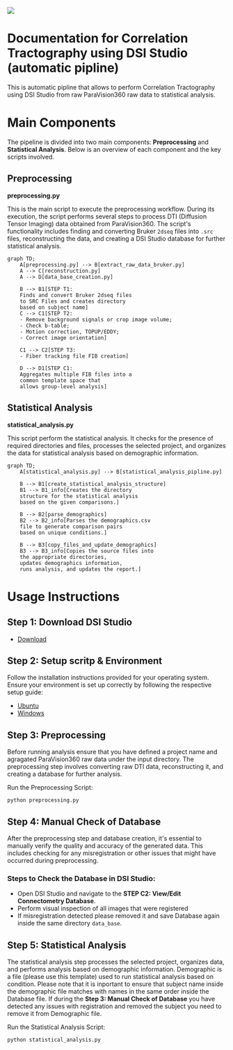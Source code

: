 ![](https://mermaid.ink/svg/your-mermaid-code)

# Documentation for Correlation Tractography using DSI Studio (automatic pipline)



This is automatic pipline that allows to perform Correlation Tractography using DSI Studio from raw ParaVision360 raw data to statistical analysis.  

# Main Components

The pipeline is divided into two main components: **Preprocessing** and **Statistical Analysis**. Below is an overview of each component and the key scripts involved.

## Preprocessing 
**preprocessing.py**

This is the main script to execute the preprocessing workflow. During its execution, the script performs several steps to process DTI (Diffusion Tensor Imaging) data obtained from ParaVision360. The script's functionality includes finding and converting Bruker `2dseq` files into `.src` files, reconstructing the data, and creating a DSI Studio database for further statistical analysis.

```mermaid
graph TD;
    A[preprocessing.py] --> B[extract_raw_data_bruker.py]
    A --> C[reconstruction.py]
    A --> D[data_base_creation.py]

    B --> B1[STEP T1: 
    Finds and convert Bruker 2dseq files 
    to SRC Files and creates directory 
    based on subject name]
    C --> C1[STEP T2: 
    - Remove background signals or crop image volume;
    - Check b-table; 
    - Motion correction, TOPUP/EDDY;
    - Correct image orientation]

    C1 --> C2[STEP T3: 
    - Fiber tracking file FIB creation]

    D --> D1[STEP C1: 
    Aggregates multiple FIB files into a 
    common template space that 
    allows group-level analysis]
```


## Statistical Analysis

**statistical_analysis.py**

This script perform the statistical analysis. It checks for the presence of required directories and files, processes the selected project, and organizes the data for statistical analysis based on demographic information.

```mermaid
graph TD;
    A[statistical_analysis.py] --> B[statistical_analysis_pipline.py]

    B --> B1[create_statistical_analysis_structure]
    B1 --> B1_info[Creates the directory 
    structure for the statistical analysis 
    based on the given comparisons.]

    B --> B2[parse_demographics]
    B2 --> B2_info[Parses the demographics.csv 
    file to generate comparison pairs 
    based on unique conditions.]

    B --> B3[copy_files_and_update_demographics]
    B3 --> B3_info[Copies the source files into 
    the appropriate directories, 
    updates demographics information, 
    runs analysis, and updates the report.]
```

# Usage Instructions

## Step 1: Download DSI Studio

* [Download](https://dsi-studio.labsolver.org/download.html)

## Step 2: Setup scritp & Environment
Follow the installation instructions provided for your operating system. Ensure your environment is set up correctly by following the respective setup guide:

* [Ubuntu](./doc/ubuntu_setup.md)
* [Windows](./doc/windows_setup.md)

## Step 3: Preprocessing

Before running analysis ensure that you have defined a project name and agragated ParaVision360 raw data under the input directory. The preprocessing step involves converting raw DTI data, reconstructing it, and creating a database for further analysis.

Run the Preprocessing Script:
```
python preprocessing.py
```

## Step 4: Manual Check of Database

After the preprocessing step and database creation, it's essential to manually verify the quality and accuracy of the generated data. This includes checking for any misregistration or other issues that might have occurred during preprocessing.

### Steps to Check the Database in DSI Studio:

- Open DSI Studio and navigate to the **STEP C2: View/Edit Connectometry Database**.
- Perform visual inspection of all images that were registered
- If misregistration detected please removed it and save Database again inside the same directory `data_base`.


## Step 5: Statistical Analysis

The statistical analysis step processes the selected project, organizes data, and performs analysis based on demographic information. Demographic is a file (please use this template) used to run statistical analysis based on condition. Please note that it is inportant to ensure that subject name inside the demographic file matches with names in the same order inside the Database file. If during the **Step 3: Manual Check of Database** you have detected any issues with registration and removed the subject you need to remove it from Demographic file. 


Run the Statistical Analysis Script:
```
python statistical_analysis.py
```
